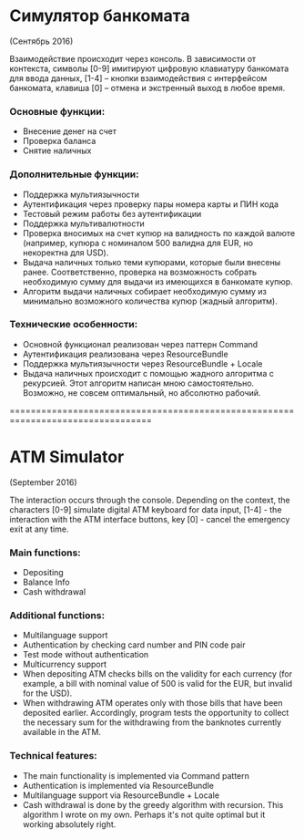 # Симулятор банкомата
(Сентябрь 2016)

Взаимодействие происходит через консоль. В зависимости от контекста, символы [0-9] имитируют цифровую клавиатуру банкомата для ввода данных, [1-4] – кнопки взаимодействия с интерфейсом банкомата, клавиша [0] – отмена и экстренный выход в любое время.

### Основные функции:
-	Внесение денег на счет
-	Проверка баланса
-	Снятие наличных

### Дополнительные функции:
- Поддержка мультиязычности
- Аутентификация через проверку пары номера карты и ПИН кода
- Тестовый режим работы без аутентификации
- Поддержка мультивалютности
- Проверка вносимых на счет купюр на валидность по каждой валюте (например, купюра с номиналом 500 валидна для EUR, но некоректна для USD).
- Выдача наличных только теми купюрами, которые были внесены ранее. Соответственно, проверка на возможность собрать необходимую сумму для выдачи из имеющихся в банкомате купюр.
- Алгоритм выдачи наличных собирает необходимую сумму из минимально возможного количества купюр (жадный алгоритм).

### Технические особенности:
-	Основной функционал реализован через паттерн Command
-	Аутентификация реализована через ResourceBundle
-	Поддержка мультиязычности через ResourceBundle + Locale
-	Выдача наличных происходит с помощью жадного алгоритма с рекурсией. Этот алгоритм написан мною самостоятельно. Возможно, не совсем оптимальный, но абсолютно рабочий.

=================================================================================

# ATM Simulator
(September 2016)

The interaction occurs through the console. Depending on the context, the characters [0-9] simulate digital ATM keyboard for data input, [1-4] - the interaction with the ATM interface buttons, key [0] - cancel the emergency exit at any time.

### Main functions:
- Depositing
- Balance Info
- Cash withdrawal

### Additional functions:
- Multilanguage support
- Authentication by checking card number and PIN code pair
- Test mode without authentication
- Multicurrency support
- When depositing ATM checks bills on the validity for each currency (for example, a bill with nominal value of 500 is valid for the EUR, but invalid for the USD).
- When withdrawing ATM operates only with those bills that have been deposited earlier. Accordingly, program tests the opportunity to collect the necessary sum for the withdrawing from the banknotes currently available in the ATM.

### Technical features:
- The main functionality is implemented via Command pattern
- Authentication is implemented via ResourceBundle
- Multilanguage support via ResourceBundle + Locale
- Cash withdrawal is done by the greedy algorithm with recursion. This algorithm I wrote on my own. Perhaps it's not quite optimal but it working absolutely right.
